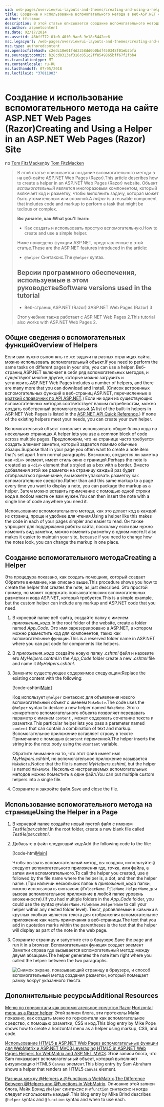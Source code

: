 ```yaml
---
uid: web-pages/overview/ui-layouts-and-themes/creating-and-using-a-helper-in-an-aspnet-web-pages-site
title: Создание и использование вспомогательного метода в веб-ASP.NET страниц узла (Razor) | Документация Майкрософт
author: tfitzmac
description: В этой статье описывается создание вспомогательного метода в на веб-сайте ASP.NET Web Pages (Razor). Помощник представляет собой многократно используемый компонент включает код и разметку для производительности...
ms.author: aspnetcontent
ms.date: 02/17/2014
ms.assetid: 46bff772-01e0-40f0-9ae6-9e18c5442ee6
msc.legacyurl: /web-pages/overview/ui-layouts-and-themes/creating-and-using-a-helper-in-an-aspnet-web-pages-site
msc.type: authoredcontent
ms.openlocfilehash: c2edc10e01f4d2358dd0b0bdf450348f01eb2bfa
ms.sourcegitcommit: b28cd0313af316c051c2ff8549865bff67f2fbb4
ms.translationtype: MT
ms.contentlocale: ru-RU
ms.lasthandoff: 07/05/2018
ms.locfileid: "37811903"
---
```

<a name="creating-and-using-a-helper-in-an-aspnet-web-pages-razor-site"></a><span data-ttu-id="a73a1-104">Создание и использование вспомогательного метода на сайте ASP.NET Web Pages (Razor)</span><span class="sxs-lookup"><span data-stu-id="a73a1-104">Creating and Using a Helper in an ASP.NET Web Pages (Razor) Site</span></span>
====================
<span data-ttu-id="a73a1-105">по [Tom FitzMacken](https://github.com/tfitzmac)</span><span class="sxs-lookup"><span data-stu-id="a73a1-105">by [Tom FitzMacken](https://github.com/tfitzmac)</span></span>

> <span data-ttu-id="a73a1-106">В этой статье описывается создание вспомогательного метода в на веб-сайте ASP.NET Web Pages (Razor).</span><span class="sxs-lookup"><span data-stu-id="a73a1-106">This article describes how to create a helper in an ASP.NET Web Pages (Razor) website.</span></span> <span data-ttu-id="a73a1-107">Объект *вспомогательный* является многоразовым компонентом, который включает код и разметку, чтобы выполнить задачу, которая может быть утомительным или сложной.</span><span class="sxs-lookup"><span data-stu-id="a73a1-107">A *helper* is a reusable component that includes code and markup to perform a task that might be tedious or complex.</span></span>
> 
> <span data-ttu-id="a73a1-108">**Вы узнаете, как:**</span><span class="sxs-lookup"><span data-stu-id="a73a1-108">**What you'll learn:**</span></span> 
> 
> - <span data-ttu-id="a73a1-109">Как создать и использовать простую вспомогательную.</span><span class="sxs-lookup"><span data-stu-id="a73a1-109">How to create and use a simple helper.</span></span>
> 
> <span data-ttu-id="a73a1-110">Ниже приведены функции ASP.NET, представленные в этой статье.</span><span class="sxs-lookup"><span data-stu-id="a73a1-110">These are the ASP.NET features introduced in the article:</span></span>
> 
> - <span data-ttu-id="a73a1-111">`@helper` Синтаксис.</span><span class="sxs-lookup"><span data-stu-id="a73a1-111">The `@helper` syntax.</span></span>
>   
> 
> ## <a name="software-versions-used-in-the-tutorial"></a><span data-ttu-id="a73a1-112">Версии программного обеспечения, используемые в этом руководстве</span><span class="sxs-lookup"><span data-stu-id="a73a1-112">Software versions used in the tutorial</span></span>
> 
> 
> - <span data-ttu-id="a73a1-113">Веб-страниц ASP.NET (Razor) 3</span><span class="sxs-lookup"><span data-stu-id="a73a1-113">ASP.NET Web Pages (Razor) 3</span></span>
>   
> 
> <span data-ttu-id="a73a1-114">Этот учебник также работает с ASP.NET Web Pages 2.</span><span class="sxs-lookup"><span data-stu-id="a73a1-114">This tutorial also works with ASP.NET Web Pages 2.</span></span>


## <a name="overview-of-helpers"></a><span data-ttu-id="a73a1-115">Общие сведения о вспомогательных функций</span><span class="sxs-lookup"><span data-stu-id="a73a1-115">Overview of Helpers</span></span>

<span data-ttu-id="a73a1-116">Если вам нужно выполнять те же задачи на разных страницах сайта, можно использовать вспомогательный объект.</span><span class="sxs-lookup"><span data-stu-id="a73a1-116">If you need to perform the same tasks on different pages in your site, you can use a helper.</span></span> <span data-ttu-id="a73a1-117">Веб-страниц ASP.NET включает в себя ряд вспомогательных методов, и существуют многие другие, которые можно загрузить и установить.</span><span class="sxs-lookup"><span data-stu-id="a73a1-117">ASP.NET Web Pages includes a number of helpers, and there are many more that you can download and install.</span></span> <span data-ttu-id="a73a1-118">(Список встроенных вспомогательных функций в веб-страниц ASP.NET, перечисленные в [краткий справочник по API ASP.NET](https://go.microsoft.com/fwlink/?LinkId=202907).) Если ни один из существующих вспомогательных методов соответствует вашим потребностям, можно создать собственный вспомогательный.</span><span class="sxs-lookup"><span data-stu-id="a73a1-118">(A list of the built-in helpers in ASP.NET Web Pages is listed in the [ASP.NET API Quick Reference](https://go.microsoft.com/fwlink/?LinkId=202907).) If none of the existing helpers meet your needs, you can create your own helper.</span></span>

<span data-ttu-id="a73a1-119">Вспомогательный объект позволяет использовать общие блока кода на нескольких страницах.</span><span class="sxs-lookup"><span data-stu-id="a73a1-119">A helper lets you use a common block of code across multiple pages.</span></span> <span data-ttu-id="a73a1-120">Предположим, что на странице часто требуется создать элемент заметки, который задается помимо обычные абзацы.</span><span class="sxs-lookup"><span data-stu-id="a73a1-120">Suppose that in your page you often want to create a note item that's set apart from normal paragraphs.</span></span> <span data-ttu-id="a73a1-121">Возможно, создается ли заметка как `<div>` элемент, имеет стиль окно с границей.</span><span class="sxs-lookup"><span data-stu-id="a73a1-121">Perhaps the note is created as a `<div>` element that's styled as a box with a border.</span></span> <span data-ttu-id="a73a1-122">Вместо добавления этой же разметки на страницу каждый раз будет отображаться примечание, вы можете упаковать разметку как вспомогательное средство.</span><span class="sxs-lookup"><span data-stu-id="a73a1-122">Rather than add this same markup to a page every time you want to display a note, you can package the markup as a helper.</span></span> <span data-ttu-id="a73a1-123">Затем можно вставить примечание с помощью одной строки кода в любом месте он вам нужен.</span><span class="sxs-lookup"><span data-stu-id="a73a1-123">You can then insert the note with a single line of code anywhere you need it.</span></span>

<span data-ttu-id="a73a1-124">Использование вспомогательного метода, как это делает код в каждой из страниц, проще и удобнее для чтения.</span><span class="sxs-lookup"><span data-stu-id="a73a1-124">Using a helper like this makes the code in each of your pages simpler and easier to read.</span></span> <span data-ttu-id="a73a1-125">Он также упрощает для поддержания работы сайта, поскольку если вам нужно изменить вид заметки, можно изменить разметку в одном месте.</span><span class="sxs-lookup"><span data-stu-id="a73a1-125">It also makes it easier to maintain your site, because if you need to change how the notes look, you can change the markup in one place.</span></span>

## <a name="creating-a-helper"></a><span data-ttu-id="a73a1-126">Создание вспомогательного метода</span><span class="sxs-lookup"><span data-stu-id="a73a1-126">Creating a Helper</span></span>

<span data-ttu-id="a73a1-127">Эта процедура показано, как создать помощник, который создает Обратите внимание, как описано выше.</span><span class="sxs-lookup"><span data-stu-id="a73a1-127">This procedure shows you how to create the helper that creates the note, as just described.</span></span> <span data-ttu-id="a73a1-128">Это простой пример, но может содержать пользовательских вспомогательных разметки и кода ASP.NET, который требуется.</span><span class="sxs-lookup"><span data-stu-id="a73a1-128">This is a simple example, but the custom helper can include any markup and ASP.NET code that you need.</span></span>

1. <span data-ttu-id="a73a1-129">В корневой папке веб-сайта, создайте папку с именем *приложения\_кода*.</span><span class="sxs-lookup"><span data-stu-id="a73a1-129">In the root folder of the website, create a folder named *App\_Code*.</span></span> <span data-ttu-id="a73a1-130">Это имя зарезервировано в ASP.NET, в котором можно разместить код для компонентов, таких как вспомогательные функции.</span><span class="sxs-lookup"><span data-stu-id="a73a1-130">This is a reserved folder name in ASP.NET where you can put code for components like helpers.</span></span>
2. <span data-ttu-id="a73a1-131">В *приложения\_кода* создайте новую папку *.cshtml* файл и назовите его *MyHelpers.cshtml*.</span><span class="sxs-lookup"><span data-stu-id="a73a1-131">In the *App\_Code* folder create a new *.cshtml* file and name it *MyHelpers.cshtml*.</span></span>
3. <span data-ttu-id="a73a1-132">Замените существующее содержимое следующим:</span><span class="sxs-lookup"><span data-stu-id="a73a1-132">Replace the existing content with the following:</span></span>

    [!code-cshtml[Main](creating-and-using-a-helper-in-an-aspnet-web-pages-site/samples/sample1.cshtml)]

    <span data-ttu-id="a73a1-133">Код использует `@helper` синтаксис для объявления нового вспомогательный объект с именем `MakeNote`.</span><span class="sxs-lookup"><span data-stu-id="a73a1-133">The code uses the `@helper` syntax to declare a new helper named `MakeNote`.</span></span> <span data-ttu-id="a73a1-134">Этого конкретного вспомогательного объекта позволяет передавать параметр с именем `content` , может содержать сочетание текста и разметки.</span><span class="sxs-lookup"><span data-stu-id="a73a1-134">This particular helper lets you pass a parameter named `content` that can contain a combination of text and markup.</span></span> <span data-ttu-id="a73a1-135">Вспомогательное приложение вставляет строку в тексте Примечание с помощью `@content` переменной.</span><span class="sxs-lookup"><span data-stu-id="a73a1-135">The helper inserts the string into the note body using the `@content` variable.</span></span>

    <span data-ttu-id="a73a1-136">Обратите внимание на то, что этот файл имеет имя *MyHelpers.cshtml*, но вспомогательное приложение называется `MakeNote`.</span><span class="sxs-lookup"><span data-stu-id="a73a1-136">Notice that the file is named *MyHelpers.cshtml*, but the helper is named `MakeNote`.</span></span> <span data-ttu-id="a73a1-137">Несколько настраиваемых вспомогательных методов можно поместить в один файл.</span><span class="sxs-lookup"><span data-stu-id="a73a1-137">You can put multiple custom helpers into a single file.</span></span>
4. <span data-ttu-id="a73a1-138">Сохраните и закройте файл.</span><span class="sxs-lookup"><span data-stu-id="a73a1-138">Save and close the file.</span></span>

## <a name="using-the-helper-in-a-page"></a><span data-ttu-id="a73a1-139">Использование вспомогательного метода на странице</span><span class="sxs-lookup"><span data-stu-id="a73a1-139">Using the Helper in a Page</span></span>

1. <span data-ttu-id="a73a1-140">В корневой папке создайте новый пустой файл с именем *TestHelper.cshtml*.</span><span class="sxs-lookup"><span data-stu-id="a73a1-140">In the root folder, create a new blank file called *TestHelper.cshtml*.</span></span>
2. <span data-ttu-id="a73a1-141">Добавьте в файл следующий код:</span><span class="sxs-lookup"><span data-stu-id="a73a1-141">Add the following code to the file:</span></span>

    [!code-html[Main](creating-and-using-a-helper-in-an-aspnet-web-pages-site/samples/sample2.html)]

    <span data-ttu-id="a73a1-142">Чтобы вызвать вспомогательный метод, вы создали, используйте `@` следуют вспомогательного приложения где, точка, имя файла, а затем имя вспомогательного.</span><span class="sxs-lookup"><span data-stu-id="a73a1-142">To call the helper you created, use `@` followed by the file name where the helper is, a dot, and then the helper name.</span></span> <span data-ttu-id="a73a1-143">(При наличии нескольких папок в *приложения\_кода* папки, можно использовать синтаксис `@FolderName.FileName.HelperName` для вызова вспомогательное приложение в любой папке уровень вложенности).</span><span class="sxs-lookup"><span data-stu-id="a73a1-143">(If you had multiple folders in the *App\_Code* folder, you could use the syntax `@FolderName.FileName.HelperName` to call your helper within any nested folder level).</span></span> <span data-ttu-id="a73a1-144">Текст, добавляемый в кавычки в круглых скобках является текста для отображения вспомогательное приложение как часть примечания в веб-страницы.</span><span class="sxs-lookup"><span data-stu-id="a73a1-144">The text that you add in quotation marks within the parentheses is the text that the helper will display as part of the note in the web page.</span></span>
3. <span data-ttu-id="a73a1-145">Сохраните страницу и запустите его в браузере.</span><span class="sxs-lookup"><span data-stu-id="a73a1-145">Save the page and run it in a browser.</span></span> <span data-ttu-id="a73a1-146">Вспомогательная функция создает элемент Заметки справа где вызывается вспомогательный метод: между двумя абзацами.</span><span class="sxs-lookup"><span data-stu-id="a73a1-146">The helper generates the note item right where you called the helper: between the two paragraphs.</span></span>

    ![Снимок экрана, показывающий страницу в браузере, и способ вспомогательный метод создания разметки, который помещает рамку вокруг указанного текста.](creating-and-using-a-helper-in-an-aspnet-web-pages-site/_static/image1.jpg)

## <a name="additional-resources"></a><span data-ttu-id="a73a1-148">Дополнительные ресурсы</span><span class="sxs-lookup"><span data-stu-id="a73a1-148">Additional Resources</span></span>


<span data-ttu-id="a73a1-149">[Меню по горизонтали как вспомогательное средство Razor](http://mikepope.com/blog/DisplayBlog.aspx?permalink=2341).</span><span class="sxs-lookup"><span data-stu-id="a73a1-149">[Horizontal menu as a Razor helper](http://mikepope.com/blog/DisplayBlog.aspx?permalink=2341).</span></span> <span data-ttu-id="a73a1-150">Этой записи блога, эти протоколы Майк показано, как создать меню по горизонтали как вспомогательное средство, с помощью разметки, CSS и код.</span><span class="sxs-lookup"><span data-stu-id="a73a1-150">This blog entry by Mike Pope shows how to create a horizontal menu as a helper using markup, CSS, and code.</span></span>

<span data-ttu-id="a73a1-151">[Использование HTML5 в ASP.NET Web Pages вспомогательные функции для WebMatrix и ASP.NET MVC3](http://geekswithblogs.net/wildturtle/archive/2010/11/08/html5-in-asp.net-web-pages-helpers-for-webmatrix-and_aspnet_mvc3.aspx).</span><span class="sxs-lookup"><span data-stu-id="a73a1-151">[Leveraging HTML5 in ASP.NET Web Pages Helpers for WebMatrix and ASP.NET MVC3](http://geekswithblogs.net/wildturtle/archive/2010/11/08/html5-in-asp.net-web-pages-helpers-for-webmatrix-and_aspnet_mvc3.aspx).</span></span> <span data-ttu-id="a73a1-152">Этой записи блога, что Sam показывает вспомогательный объект, который выполняет визуализацию HTML5 `Canvas` элемент.</span><span class="sxs-lookup"><span data-stu-id="a73a1-152">This blog entry by Sam Abraham shows a helper that renders an HTML5 `Canvas` element.</span></span>

<span data-ttu-id="a73a1-153">[Разница между @Helpers и @Functions в WebMatrix](http://www.mikesdotnetting.com/Article/173/The-Difference-Between-@Helpers-and-@Functions-In-WebMatrix).</span><span class="sxs-lookup"><span data-stu-id="a73a1-153">[The Difference Between @Helpers and @Functions in WebMatrix](http://www.mikesdotnetting.com/Article/173/The-Difference-Between-@Helpers-and-@Functions-In-WebMatrix).</span></span> <span data-ttu-id="a73a1-154">Описание этой записи блога, Майк Бринд `@helper` синтаксис и `@function` синтаксис и когда следует использовать каждый.</span><span class="sxs-lookup"><span data-stu-id="a73a1-154">This blog entry by Mike Brind describes `@helper` syntax and `@function` syntax and when to use each.</span></span>
